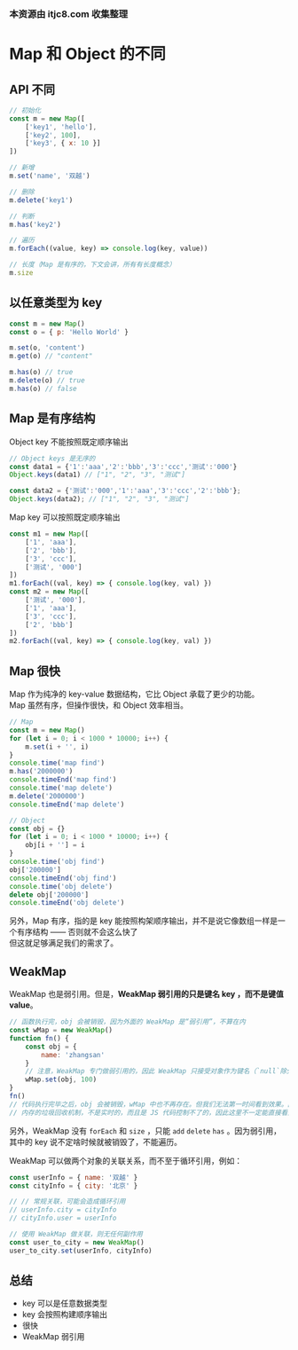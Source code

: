 ### 本资源由 itjc8.com 收集整理
# Map 和 Object 的不同

## API 不同

```js
// 初始化
const m = new Map([
    ['key1', 'hello'],
    ['key2', 100],
    ['key3', { x: 10 }]
])

// 新增
m.set('name', '双越')

// 删除
m.delete('key1')

// 判断
m.has('key2')

// 遍历
m.forEach((value, key) => console.log(key, value))

// 长度（Map 是有序的，下文会讲，所有有长度概念）
m.size
```

## 以任意类型为 key

```js
const m = new Map()
const o = { p: 'Hello World' }

m.set(o, 'content')
m.get(o) // "content"

m.has(o) // true
m.delete(o) // true
m.has(o) // false
```

## Map 是有序结构

Object key 不能按照既定顺序输出

```js
// Object keys 是无序的
const data1 = {'1':'aaa','2':'bbb','3':'ccc','测试':'000'}
Object.keys(data1) // ["1", "2", "3", "测试"]

const data2 = {'测试':'000','1':'aaa','3':'ccc','2':'bbb'};
Object.keys(data2); // ["1", "2", "3", "测试"]
```

Map key 可以按照既定顺序输出

```js
const m1 = new Map([
    ['1', 'aaa'],
    ['2', 'bbb'],
    ['3', 'ccc'],
    ['测试', '000']
])
m1.forEach((val, key) => { console.log(key, val) })
const m2 = new Map([
    ['测试', '000'],
    ['1', 'aaa'],
    ['3', 'ccc'],
    ['2', 'bbb']
])
m2.forEach((val, key) => { console.log(key, val) })
```

## Map 很快

Map 作为纯净的 key-value 数据结构，它比 Object 承载了更少的功能。<br>
Map 虽然有序，但操作很快，和 Object 效率相当。

```js
// Map
const m = new Map()
for (let i = 0; i < 1000 * 10000; i++) {
    m.set(i + '', i)
}
console.time('map find')
m.has('2000000')
console.timeEnd('map find')
console.time('map delete')
m.delete('2000000')
console.timeEnd('map delete')
```

```js
// Object
const obj = {}
for (let i = 0; i < 1000 * 10000; i++) {
    obj[i + ''] = i
}
console.time('obj find')
obj['200000']
console.timeEnd('obj find')
console.time('obj delete')
delete obj['200000']
console.timeEnd('obj delete')
```

另外，Map 有序，指的是 key 能按照构架顺序输出，并不是说它像数组一样是一个有序结构 —— 否则就不会这么快了<br>
但这就足够满足我们的需求了。

## WeakMap

WeakMap 也是弱引用。但是，**WeakMap 弱引用的只是键名 key ，而不是键值 value**。

```js
// 函数执行完，obj 会被销毁，因为外面的 WeakMap 是“弱引用”，不算在内
const wMap = new WeakMap()
function fn() {
    const obj = {
        name: 'zhangsan'
    }
    // 注意，WeakMap 专门做弱引用的，因此 WeakMap 只接受对象作为键名（`null`除外），不接受其他类型的值作为键名。其他的无意义
    wMap.set(obj, 100) 
}
fn()
// 代码执行完毕之后，obj 会被销毁，wMap 中也不再存在。但我们无法第一时间看到效果。因为：
// 内存的垃圾回收机制，不是实时的，而且是 JS 代码控制不了的，因此这里不一定能直接看到效果。
```

另外，WeakMap 没有 `forEach` 和 `size` ，只能 `add` `delete` `has` 。因为弱引用，其中的 key 说不定啥时候就被销毁了，不能遍历。

WeakMap 可以做两个对象的关联关系，而不至于循环引用，例如：

```js
const userInfo = { name: '双越' }
const cityInfo = { city: '北京' }

// // 常规关联，可能会造成循环引用
// userInfo.city = cityInfo
// cityInfo.user = userInfo

// 使用 WeakMap 做关联，则无任何副作用
const user_to_city = new WeakMap()
user_to_city.set(userInfo, cityInfo)
```

## 总结

- key 可以是任意数据类型
- key 会按照构建顺序输出
- 很快
- WeakMap 弱引用
